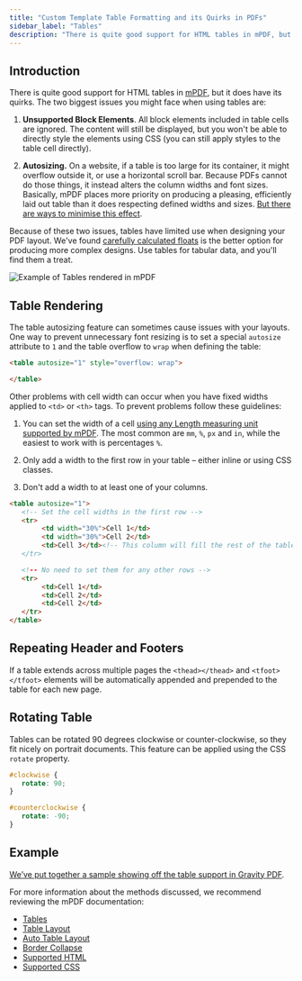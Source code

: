 ```yaml
---
title: "Custom Template Table Formatting and its Quirks in PDFs"
sidebar_label: "Tables"
description: "There is quite good support for HTML tables in mPDF, but it does have its quirks. Use tables for tabular data and you'll find them a treat."
---
```


## Introduction

There is quite good support for HTML tables in [mPDF](http://mpdf.github.io/), but it does have its quirks. The two biggest issues you might face when using tables are:

1.  **Unsupported Block Elements**. All block elements included in table cells are ignored. The content will still be displayed, but you won't be able to directly style the elements using CSS (you can still apply styles to the table cell directly).

2.  **Autosizing.** On a website, if a table is too large for its container, it might overflow outside it, or use a horizontal scroll bar. Because PDFs cannot do those things, it instead alters the column widths and font sizes. Basically, mPDF places more priority on producing a pleasing, efficiently laid out table than it does respecting defined widths and sizes. [But there are ways to minimise this effect](#table-rendering).

Because of these two issues, tables have limited use when designing your PDF layout. We've found [carefully calculated floats](developer-floats.md) is the better option for producing more complex designs. Use tables for tabular data, and you'll find them a treat.

![Example of Tables rendered in mPDF](https://resources.gravitypdf.com/uploads/2015/11/table-preview.png)

## Table Rendering

The table autosizing feature can sometimes cause issues with your layouts. One way to prevent unnecessary font resizing is to set a special `autosize` attribute to `1` and the table overflow to `wrap` when defining the table:

```html
<table autosize="1" style="overflow: wrap">

</table>
```

Other problems with cell width can occur when you have fixed widths applied to `<td>` or `<th>` tags. To prevent problems follow these guidelines:

1. You can set the width of a cell [using any Length measuring unit supported by mPDF](http://mpdf.github.io/css-stylesheets/supported-css.html). The most common are `mm`, `%`, `px` and `in`, while the easiest to work with is percentages `%`.

2.  Only add a width to the first row in your table – either inline or using CSS classes.

3.  Don't add a width to at least one of your columns.

```html
<table autosize="1">
   <!-- Set the cell widths in the first row -->
   <tr>
        <td width="30%">Cell 1</td>
        <td width="30%">Cell 2</td>
        <td>Cell 3</td><!-- This column will fill the rest of the table width (about 40%, minus the border width)
   </tr>

   <!-- No need to set them for any other rows -->
   <tr>
        <td>Cell 1</td>
        <td>Cell 2</td>
        <td>Cell 2</td>
   </tr>
</table>
```

## Repeating Header and Footers

If a table extends across multiple pages the `<thead></thead>` and `<tfoot></tfoot>` elements will be automatically appended and prepended to the table for each new page.

## Rotating Table

Tables can be rotated 90 degrees clockwise or counter-clockwise, so they fit nicely on portrait documents. This feature can be applied using the CSS `rotate` property.

```css
#clockwise {
   rotate: 90;
}

#counterclockwise {
   rotate: -90;
}
```

## Example

[We’ve put together a sample showing off the table support in Gravity PDF](https://gist.github.com/jakejackson1/de009962d7ec776d223c).

For more information about the methods discussed, we recommend reviewing the mPDF documentation:

-   [Tables](http://mpdf.github.io/tables/tables.html)
-   [Table Layout](http://mpdf.github.io/tables/table-layout.html)
-   [Auto Table Layout](http://mpdf.github.io/tables/table-layout.html)
-   [Border Collapse](http://mpdf.github.io/tables/border-collapse.html)
-   [Supported HTML](http://mpdf.github.io/html-support/html-tags.html)
-   [Supported CSS](http://mpdf.github.io/css-stylesheets/supported-css.html)
